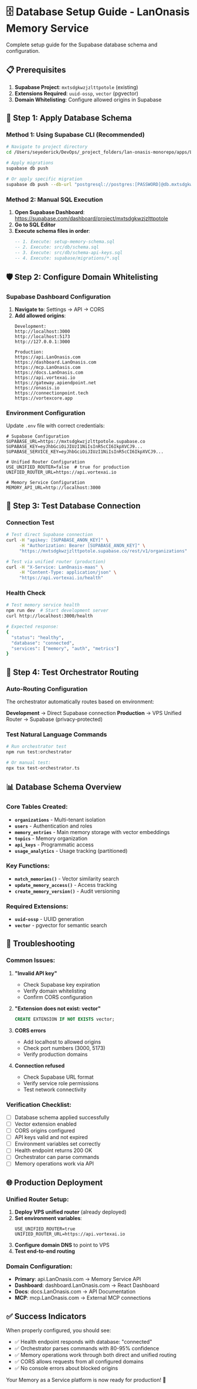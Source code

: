 # 🗄️ Database Setup Guide - LanOnasis Memory Service

Complete setup guide for the Supabase database schema and configuration.

## 📋 **Prerequisites**

1. **Supabase Project**: `mxtsdgkwzjzlttpotole` (existing)
2. **Extensions Required**: `uuid-ossp`, `vector` (pgvector)
3. **Domain Whitelisting**: Configure allowed origins in Supabase

## 🚀 **Step 1: Apply Database Schema**

### **Method 1: Using Supabase CLI (Recommended)**
```bash
# Navigate to project directory
cd /Users/seyederick/DevOps/_project_folders/lan-onasis-monorepo/apps/LanOnasis-maas

# Apply migrations
supabase db push

# Or apply specific migration
supabase db push --db-url "postgresql://postgres:[PASSWORD]@db.mxtsdgkwzjzlttpotole.supabase.co:5432/postgres"
```

### **Method 2: Manual SQL Execution**
1. **Open Supabase Dashboard**: https://supabase.com/dashboard/project/mxtsdgkwzjzlttpotole
2. **Go to SQL Editor**
3. **Execute schema files in order**:
   ```sql
   -- 1. Execute: setup-memory-schema.sql
   -- 2. Execute: src/db/schema.sql  
   -- 3. Execute: src/db/schema-api-keys.sql
   -- 4. Execute: supabase/migrations/*.sql
   ```

## 🛡️ **Step 2: Configure Domain Whitelisting**

### **Supabase Dashboard Configuration**
1. **Navigate to**: Settings → API → CORS
2. **Add allowed origins**:
   ```
   Development:
   http://localhost:3000
   http://localhost:5173
   http://127.0.0.1:3000
   
   Production:
   https://api.LanOnasis.com
   https://dashboard.LanOnasis.com
   https://mcp.LanOnasis.com
   https://docs.LanOnasis.com
   https://api.vortexai.io
   https://gateway.apiendpoint.net
   https://onasis.io
   https://connectionpoint.tech
   https://vortexcore.app
   ```

### **Environment Configuration**
Update `.env` file with correct credentials:
```env
# Supabase Configuration
SUPABASE_URL=https://mxtsdgkwzjzlttpotole.supabase.co
SUPABASE_KEY=eyJhbGciOiJIUzI1NiIsInR5cCI6IkpXVCJ9...
SUPABASE_SERVICE_KEY=eyJhbGciOiJIUzI1NiIsInR5cCI6IkpXVCJ9...

# Unified Router Configuration
USE_UNIFIED_ROUTER=false  # true for production
UNIFIED_ROUTER_URL=https://api.vortexai.io

# Memory Service Configuration
MEMORY_API_URL=http://localhost:3000
```

## 🔗 **Step 3: Test Database Connection**

### **Connection Test**
```bash
# Test direct Supabase connection
curl -H "apikey: [SUPABASE_ANON_KEY]" \
     -H "Authorization: Bearer [SUPABASE_ANON_KEY]" \
     "https://mxtsdgkwzjzlttpotole.supabase.co/rest/v1/organizations"

# Test via unified router (production)
curl -H "X-Service: LanOnasis-maas" \
     -H "Content-Type: application/json" \
     "https://api.vortexai.io/health"
```

### **Health Check**
```bash
# Test memory service health
npm run dev  # Start development server
curl http://localhost:3000/health

# Expected response:
{
  "status": "healthy",
  "database": "connected",
  "services": ["memory", "auth", "metrics"]
}
```

## 🧠 **Step 4: Test Orchestrator Routing**

### **Auto-Routing Configuration**
The orchestrator automatically routes based on environment:

**Development** → Direct Supabase connection
**Production** → VPS Unified Router → Supabase (privacy-protected)

### **Test Natural Language Commands**
```bash
# Run orchestrator test
npm run test:orchestrator

# Or manual test:
npx tsx test-orchestrator.ts
```

## 📊 **Database Schema Overview**

### **Core Tables Created**:
- **`organizations`** - Multi-tenant isolation
- **`users`** - Authentication and roles
- **`memory_entries`** - Main memory storage with vector embeddings
- **`topics`** - Memory organization
- **`api_keys`** - Programmatic access
- **`usage_analytics`** - Usage tracking (partitioned)

### **Key Functions**:
- **`match_memories()`** - Vector similarity search
- **`update_memory_access()`** - Access tracking
- **`create_memory_version()`** - Audit versioning

### **Required Extensions**:
- **`uuid-ossp`** - UUID generation
- **`vector`** - pgvector for semantic search

## 🚨 **Troubleshooting**

### **Common Issues**:

1. **"Invalid API key"**
   - Check Supabase key expiration
   - Verify domain whitelisting
   - Confirm CORS configuration

2. **"Extension does not exist: vector"**
   ```sql
   CREATE EXTENSION IF NOT EXISTS vector;
   ```

3. **CORS errors**
   - Add localhost to allowed origins
   - Check port numbers (3000, 5173)
   - Verify production domains

4. **Connection refused**
   - Check Supabase URL format
   - Verify service role permissions
   - Test network connectivity

### **Verification Checklist**:
- [ ] Database schema applied successfully
- [ ] Vector extension enabled
- [ ] CORS origins configured
- [ ] API keys valid and not expired
- [ ] Environment variables set correctly
- [ ] Health endpoint returns 200 OK
- [ ] Orchestrator can parse commands
- [ ] Memory operations work via API

## 🌐 **Production Deployment**

### **Unified Router Setup**:
1. **Deploy VPS unified router** (already deployed)
2. **Set environment variables**:
   ```env
   USE_UNIFIED_ROUTER=true
   UNIFIED_ROUTER_URL=https://api.vortexai.io
   ```
3. **Configure domain DNS** to point to VPS
4. **Test end-to-end routing**

### **Domain Configuration**:
- **Primary**: api.LanOnasis.com → Memory Service API
- **Dashboard**: dashboard.LanOnasis.com → React Dashboard  
- **Docs**: docs.LanOnasis.com → API Documentation
- **MCP**: mcp.LanOnasis.com → External MCP connections

## ✅ **Success Indicators**

When properly configured, you should see:
- ✅ Health endpoint responds with database: "connected"
- ✅ Orchestrator parses commands with 80-95% confidence
- ✅ Memory operations work through both direct and unified routing
- ✅ CORS allows requests from all configured domains
- ✅ No console errors about blocked origins

Your Memory as a Service platform is now ready for production! 🚀